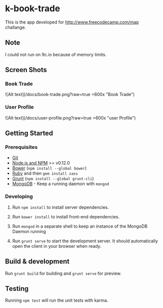 # k-book-trade

This is the app developed for http://www.freecodecamp.com/map challange.

## Note
I could not run on 9c.io because of memory limits.

## Screen Shots
### Book Trade
![Alt text](/docs/book-trade.png?raw=true =600x "Book Trade")
### User Profile
![Alt text](/docs/user-profile.png?raw=true =600x "user Profile")

## Getting Started

### Prerequisites

- [Git](https://git-scm.com/)
- [Node.js and NPM](nodejs.org) >= v0.12.0
- [Bower](bower.io) (`npm install --global bower`)
- [Ruby](https://www.ruby-lang.org) and then `gem install sass`
- [Grunt](http://gruntjs.com/) (`npm install --global grunt-cli`)
- [MongoDB](https://www.mongodb.org/) - Keep a running daemon with `mongod`

### Developing

1. Run `npm install` to install server dependencies.

2. Run `bower install` to install front-end dependencies.

3. Run `mongod` in a separate shell to keep an instance of the MongoDB Daemon running

4. Run `grunt serve` to start the development server. It should automatically open the client in your browser when ready.

## Build & development

Run `grunt build` for building and `grunt serve` for preview.

## Testing

Running `npm test` will run the unit tests with karma.
